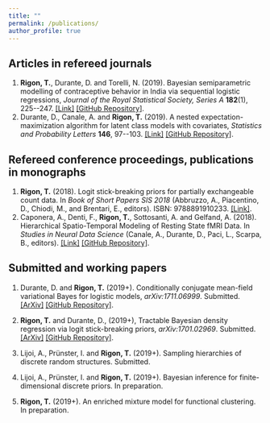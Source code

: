 ```yaml
---
title: ""
permalink: /publications/
author_profile: true
---
```



## Articles in refereed journals
1. **Rigon, T.**, Durante, D. and Torelli, N. (2019). Bayesian semiparametric modelling of contraceptive behavior in India via sequential logistic regressions, *Journal of the Royal Statistical Society, Series A* **182**(1), 225--247. [[Link]](https://rss.onlinelibrary.wiley.com/doi/full/10.1111/rssa.12361) [[GitHub Repository]](https://github.com/tommasorigon/India-SequentiaLogit).
1. Durante, D., Canale, A. and **Rigon, T.** (2019).  A nested expectation-maximization algorithm for latent class models with covariates, *Statistics and Probability Letters* **146**, 97--103. [[Link]](https://www.sciencedirect.com/science/article/pii/S0167715218303390)  [[GitHub Repository]](https://github.com/danieledurante/nEM).

##  Refereed conference proceedings, publications in monographs

1. **Rigon, T.** (2018). Logit stick-breaking priors for partially exchangeable count data. In *Book of Short Papers SIS 2018* (Abbruzzo, A., Piacentino, D., Chiodi, M., and Brentari, E., editors). ISBN: 9788891910233. [[Link]](https://it.pearson.com/content/dam/region-core/italy/pearson-italy/pdf/Docenti/ISTITUZIONI%20-%20HE%20-%20PDF%20-%20SIS%20V2.pdf).
1. Caponera, A., Denti, F., **Rigon, T.**, Sottosanti, A. and Gelfand, A. (2018). Hierarchical Spatio-Temporal Modeling of Resting State fMRI Data. In *Studies in Neural Data Science* (Canale, A., Durante, D., Paci, L., Scarpa, B., editors). [[Link]](https://www.springer.com/us/book/9783030000387) [[GitHub Repository]](https://github.com/tommasorigon/StartUpResearch).

##  Submitted and working papers
1. Durante, D. and **Rigon, T.** (2019+). Conditionally conjugate mean-field variational Bayes for logistic models, *arXiv:1711.06999*. Submitted. [[ArXiv]](https://arxiv.org/abs/1711.06999) [[GitHub Repository]](https://github.com/tommasorigon/logisticVB).

1. **Rigon, T.** and Durante, D., (2019+), Tractable Bayesian density regression via logit stick-breaking priors, *arXiv:1701.02969*. Submitted. [[ArXiv]](https://arxiv.org/abs/1701.02969) [[GitHub Repository]](https://github.com/tommasorigon/LSBP).

1. Lijoi, A., Prünster, I. and **Rigon, T.** (2019+). Sampling hierarchies of discrete random structures. Submitted.

1. Lijoi, A., Prünster, I. and **Rigon, T.** (2019+). Bayesian inference for finite-dimensional discrete priors. In preparation.

1. **Rigon, T.** (2019+). An enriched mixture model for functional clustering. In preparation.



